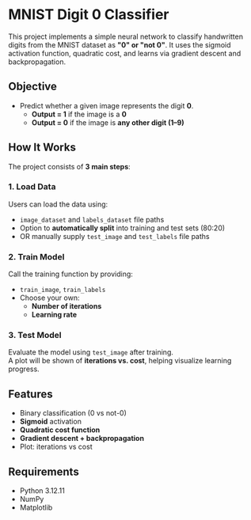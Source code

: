 # MNIST Digit 0 Classifier

This project implements a simple neural network to classify handwritten digits from the MNIST dataset as **"0" or "not 0"**. It uses the sigmoid activation function, quadratic cost, and learns via gradient descent and backpropagation.


## Objective

- Predict whether a given image represents the digit **0**.
  - **Output = 1** if the image is a **0**
  - **Output = 0** if the image is **any other digit (1–9)**


## How It Works

The project consists of **3 main steps**:

### 1. Load Data
Users can load the data using:
- `image_dataset` and `labels_dataset` file paths
- Option to **automatically split** into training and test sets (80:20)
- OR manually supply `test_image` and `test_labels` file paths

### 2. Train Model
Call the training function by providing:
- `train_image`, `train_labels`
- Choose your own:
  - **Number of iterations**
  - **Learning rate**

### 3. Test Model
Evaluate the model using `test_image` after training.  
A plot will be shown of **iterations vs. cost**, helping visualize learning progress.


## Features

- Binary classification (0 vs not-0)
- **Sigmoid** activation
- **Quadratic cost function**
- **Gradient descent + backpropagation**
- Plot: iterations vs cost


## Requirements

- Python 3.12.11
- NumPy
- Matplotlib
